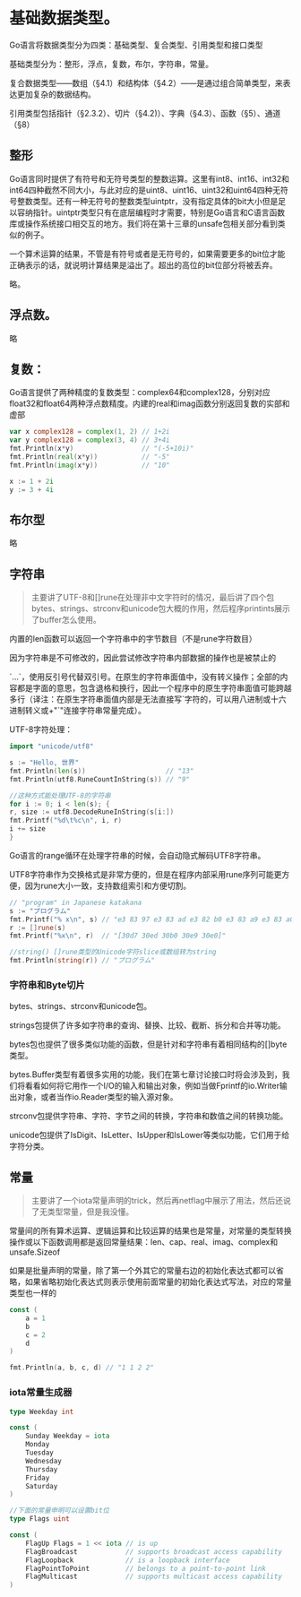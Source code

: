 # 基础数据类型。
Go语言将数据类型分为四类：基础类型、复合类型、引用类型和接口类型

基础类型分为：整形，浮点，复数，布尔，字符串，常量。

复合数据类型——数组（§4.1）和结构体（§4.2）——是通过组合简单类型，来表达更加复杂的数据结构。

引用类型包括指针（§2.3.2）、切片（§4.2)）、字典（§4.3）、函数（§5）、通道（§8）

## 整形  

Go语言同时提供了有符号和无符号类型的整数运算。这里有int8、int16、int32和int64四种截然不同大小，与此对应的是uint8、uint16、uint32和uint64四种无符号整数类型。还有一种无符号的整数类型uintptr，没有指定具体的bit大小但是足以容纳指针。uintptr类型只有在底层编程时才需要，特别是Go语言和C语言函数库或操作系统接口相交互的地方。我们将在第十三章的unsafe包相关部分看到类似的例子。

一个算术运算的结果，不管是有符号或者是无符号的，如果需要更多的bit位才能正确表示的话，就说明计算结果是溢出了。超出的高位的bit位部分将被丢弃。

略。

## 浮点数。

略

## 复数：
Go语言提供了两种精度的复数类型：complex64和complex128，分别对应float32和float64两种浮点数精度。内建的real和imag函数分别返回复数的实部和虚部
```go
var x complex128 = complex(1, 2) // 1+2i
var y complex128 = complex(3, 4) // 3+4i
fmt.Println(x*y)                 // "(-5+10i)"
fmt.Println(real(x*y))           // "-5"
fmt.Println(imag(x*y))           // "10"

x := 1 + 2i
y := 3 + 4i
```
## 布尔型 

略

## 字符串

> 主要讲了UTF-8和[]rune在处理非中文字符时的情况，最后讲了四个包bytes、strings、strconv和unicode包大概的作用，然后程序printints展示了buffer怎么使用。

内置的len函数可以返回一个字符串中的字节数目（不是rune字符数目）

因为字符串是不可修改的，因此尝试修改字符串内部数据的操作也是被禁止的

\`...\`，使用反引号代替双引号。在原生的字符串面值中，没有转义操作；全部的内容都是字面的意思，包含退格和换行，因此一个程序中的原生字符串面值可能跨越多行（译注：在原生字符串面值内部是无法直接写\`字符的，可以用八进制或十六进制转义或+"\`"连接字符串常量完成）。

UTF-8字符处理：

```go
import "unicode/utf8"

s := "Hello, 世界"
fmt.Println(len(s))                    // "13"
fmt.Println(utf8.RuneCountInString(s)) // "9"

//这种方式能处理UTF-8的字符串
for i := 0; i < len(s); {
r, size := utf8.DecodeRuneInString(s[i:])
fmt.Printf("%d\t%c\n", i, r)
i += size
}

```

Go语言的range循环在处理字符串的时候，会自动隐式解码UTF8字符串。

UTF8字符串作为交换格式是非常方便的，但是在程序内部采用rune序列可能更方便，因为rune大小一致，支持数组索引和方便切割。
```go
// "program" in Japanese katakana
s := "プログラム"
fmt.Printf("% x\n", s) // "e3 83 97 e3 83 ad e3 82 b0 e3 83 a9 e3 83 a0"
r := []rune(s)
fmt.Printf("%x\n", r)  // "[30d7 30ed 30b0 30e9 30e0]"

//string() []rune类型的Unicode字符slice或数组转为string
fmt.Println(string(r)) // "プログラム"

```

### 字符串和Byte切片

bytes、strings、strconv和unicode包。

strings包提供了许多如字符串的查询、替换、比较、截断、拆分和合并等功能。

bytes包也提供了很多类似功能的函数，但是针对和字符串有着相同结构的[]byte类型。

bytes.Buffer类型有着很多实用的功能，我们在第七章讨论接口时将会涉及到，我们将看看如何将它用作一个I/O的输入和输出对象，例如当做Fprintf的io.Writer输出对象，或者当作io.Reader类型的输入源对象。

strconv包提供字符串、字符、字节之间的转换，字符串和数值之间的转换功能。

unicode包提供了IsDigit、IsLetter、IsUpper和IsLower等类似功能，它们用于给字符分类。

## 常量
> 主要讲了一个iota常量声明的trick，然后再netflag中展示了用法，然后还说了无类型常量，但是我没懂。

常量间的所有算术运算、逻辑运算和比较运算的结果也是常量，对常量的类型转换操作或以下函数调用都是返回常量结果：len、cap、real、imag、complex和unsafe.Sizeof

如果是批量声明的常量，除了第一个外其它的常量右边的初始化表达式都可以省略，如果省略初始化表达式则表示使用前面常量的初始化表达式写法，对应的常量类型也一样的
```go
const (
    a = 1
    b
    c = 2
    d
)

fmt.Println(a, b, c, d) // "1 1 2 2"

```

### iota常量生成器

```go
type Weekday int

const (
    Sunday Weekday = iota
    Monday
    Tuesday
    Wednesday
    Thursday
    Friday
    Saturday
)

//下面的常量申明可以设置bit位
type Flags uint

const (
    FlagUp Flags = 1 << iota // is up
    FlagBroadcast            // supports broadcast access capability
    FlagLoopback             // is a loopback interface
    FlagPointToPoint         // belongs to a point-to-point link
    FlagMulticast            // supports multicast access capability
)

```